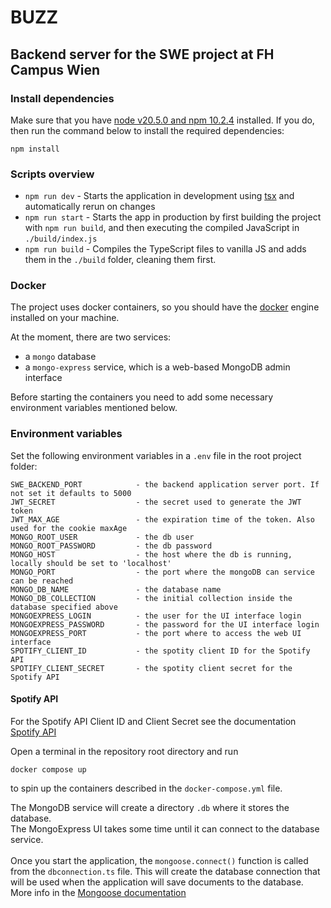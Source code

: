 #  BUZZ
## Backend server for the SWE project at FH Campus Wien


### Install dependencies

Make sure that you have [node v20.5.0 and npm 10.2.4](https://nodejs.org/en/download) installed. 
If you do, then run the command below to install the required dependencies:
```
npm install
```

### Scripts overview

- `npm run dev` - Starts the application in development using [tsx](https://github.com/privatenumber/tsx) and automatically rerun on changes
- `npm run start` - Starts the app in production by first building the project with `npm run build`, and then executing the compiled JavaScript in `./build/index.js`
- `npm run build` - Compiles the TypeScript files to vanilla JS and adds them in the `./build` folder, cleaning them first.


### Docker
The project uses docker containers, so you should have the [docker](https://www.docker.com/) engine installed on your machine.<br>

At the moment, there are two services: 
- a `mongo` database
- a `mongo-express` service, which is a web-based MongoDB admin interface

Before starting the containers you need to add some necessary environment variables mentioned below.

### Environment variables
Set the following environment variables in a `.env` file in the root project folder:
```
SWE_BACKEND_PORT            - the backend application server port. If not set it defaults to 5000
JWT_SECRET                  - the secret used to generate the JWT token
JWT_MAX_AGE                 - the expiration time of the token. Also used for the cookie maxAge
MONGO_ROOT_USER             - the db user
MONGO_ROOT_PASSWORD         - the db password
MONGO_HOST                  - the host where the db is running, locally should be set to 'localhost'
MONGO_PORT                  - the port where the mongoDB can service can be reached
MONGO_DB_NAME               - the database name
MONGO_DB_COLLECTION         - the initial collection inside the database specified above
MONGOEXPRESS_LOGIN          - the user for the UI interface login
MONGOEXPRESS_PASSWORD       - the password for the UI interface login
MONGOEXPRESS_PORT           - the port where to access the web UI interface
SPOTIFY_CLIENT_ID           - the spotity client ID for the Spotify API
SPOTIFY_CLIENT_SECRET       - the spotity client secret for the Spotify API
```

#### Spotify API
For the Spotify API Client ID and Client Secret see the documentation [Spotify API](https://developer.spotify.com/documentation/web-api)

Open a terminal in the repository root directory and run 
```
docker compose up
``` 
to spin up the containers described in the `docker-compose.yml` file. 

The MongoDB service will create a directory `.db` where it stores the database.<br>
The MongoExpress UI takes some time until it can connect to the database service.<br>
<br>
Once you start the application, the `mongoose.connect()` function is called from the `dbconnection.ts` file. This will create the database connection that will be used when the application will save documents to the database. More info in the [Mongoose documentation](https://mongoosejs.com/docs/api/mongoose.html#Mongoose.prototype.connect())
